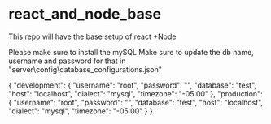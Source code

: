 # react_and_node_base
This repo will have the base setup of react +Node

Please make sure to install the mySQL
Make sure to update the db name, username and password for that in "server\config\database_configurations.json"


{
  "development": {
    "username": "root",
    "password": "",
    "database": "test",
    "host": "localhost",
    "dialect": "mysql",
    "timezone": "-05:00"
  },
  "production": {
    "username": "root",
    "password": "",
    "database": "test",
    "host": "localhost",
    "dialect": "mysql",
    "timezone": "-05:00"
  }
}
